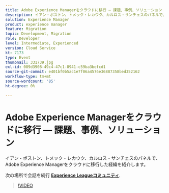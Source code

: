 ```yaml
---
title: Adobe Experience Managerをクラウドに移行 — 課題、事例、ソリューション
description: イアン・ボストン、トメック・レカウク、カルロス・サンチェスのパネルで、Adobe Experience Managerをクラウドに移行した経緯を紹介します。 このセッションは、Adobe Developers Live Content イベントの一部として配信されました。
solution: Experience Manager
product: experience manager
feature: Migration
topic: Development, Migration
role: Developer
level: Intermediate, Experienced
version: Cloud Service
kt: 7173
type: Event
thumbnail: 331739.jpg
exl-id: 089d3908-49c4-47c1-8941-c59ba3befcd1
source-git-commit: e401bf0b5ac1e7f06a4576e36887358bed352162
workflow-type: tm+mt
source-wordcount: '85'
ht-degree: 0%

---
```


# Adobe Experience Managerをクラウドに移行 — 課題、事例、ソリューション

イアン・ボストン、トメック・レカウク、カルロス・サンチェスのパネルで、Adobe Experience Managerをクラウドに移行した経緯を紹介します。

次の場所で会話を続行 **[Experience Leagueコミュニティ](https://adobe.ly/36Yd3v6)**.

>[!VIDEO](https://video.tv.adobe.com/v/331739/?quality=12&learn=on&hidetitle=true)
